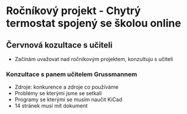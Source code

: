 # Ročníkový projekt - Chytrý termostat spojený se školou online
## Červnová kozultace s učiteli
- Začínám uvažovat nad ročníkovým projektem, konzultuju s učiteli
### Konzultace s panem učitelem Grussmannem
- Zdroje: konkurence a zdroje co používáme
- Problémy se kterými jsme se setkali
- Programy se kterými se musím naučit KiCad
- 14 stránek musí mít dokument
